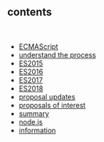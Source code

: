 <!-- contents -->

## contents

<br>

- [ECMAScript](#5)
- [understand the process](#9)
- [ES2015](#13)
- [ES2016](#17)
- [ES2017](#20)
- [ES2018](#24)
- [proposal updates](#28)
- [proposals of interest](#29)
- [summary](#38)
- [node.js](#39)
- [information](#37)
